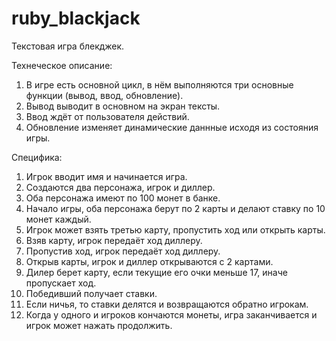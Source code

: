 # ruby_blackjack

Текстовая игра блекджек.

Технеческое описание:
1. В игре есть основной цикл, в нём выполняются три основные функции (вывод, ввод, обновление).
2. Вывод выводит в основном на экран тексты.
3. Ввод ждёт от пользователя действий.
4. Обновление изменяет динамические даннные исходя из состояния игры.

Специфика:
1. Игрок вводит имя и начинается игра.
2. Создаются два персонажа, игрок и диллер.
3. Оба персонажа имеют по 100 монет в банке.
4. Начало игры, оба персонажа берут по 2 карты и делают ставку по 10 монет каждый.
5. Игрок может взять третью карту, пропустить ход или открыть карты.
6. Взяв карту, игрок передаёт ход диллеру.
7. Пропустив ход, игрок передаёт ход диллеру.
8. Открыв карты, игрок и диллер открываются с 2 картами.
9. Дилер берет карту, если текущие его очки меньше 17, иначе пропускает ход.
10. Победивший получает ставки.
11. Если ничья, то ставки делятся и возвращаются обратно игрокам.
12. Когда у одного и игроков кончаются монеты, игра заканчивается и игрок может нажать продолжить.
